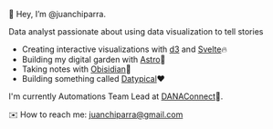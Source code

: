 👋 Hey, I’m @juanchiparra.

Data analyst passionate about using data visualization to tell stories
- Creating interactive visualizations with [d3](https://d3js.org/) and [Svelte](https://svelte.dev/)🔥
- Building my digital garden with [Astro](https://astro.build/)🌱
- Taking notes with [Obisidian](https://obsidian.md/)📝
- Building something called [Datypical](https://github.com/datypical)❤️

I'm currently Automations Team Lead at [DANAConnect](https://www.danaconnect.com/)🤖.

✉️ How to reach me: juanchiparra@gmail.com
